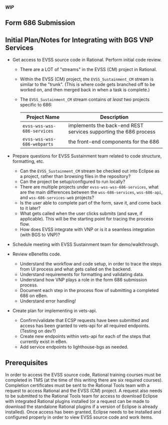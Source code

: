 ***WIP***

## Form 686 Submission
## Initial Plan/Notes for Integrating with BGS VNP Services

- Get access to EVSS source code in Rational.  Perform initial code review.
  - There are a LOT of "streams" in the EVSS (CM) project in Rational.  
  - Within the EVSS (CM) project, the `EVSS_Sustainment_CM` stream is similar to the "trunk".  (This is where code gets branched off to be worked on, and then merged back in when a task is complete.)
  - The `EVSS_Sustainment_CM` stream contains *at least* two projects specific to 686: 
  
    | Project Name  | Description                                                                   |
    | ------------- |-------------------------------------------------------------------------------|
    | `evss-wss-wss-686-services`| implements the back-end REST services supporting the 686 process |
    | `evss-wss-wss-686-webparts`| the front-end components for the 686                             |

- Prepare questions for EVSS Sustainment team related to code structure, formatting, etc.
  - Can the `EVSS_Sustainment_CM` stream be checked out into Eclipse as a project, rather than browsing files in the repository?
  - Can the project be setup/configured to run locally?
  - There are multiple projects under `evss-wss-wss-686-services`, what are the main differences between the `wss-686-services`, `wss-686-api`, and `wss-686-services-web` projects? 
  - Is the user able to complete part of the form, save it, and come back to it later?  
  - What gets called when the user clicks submits (and save, if applicable).  This will be the starting point for tracing the process flow.
  - How does EVSS integrate with VNP or is it a seamless integration (with BGS to VNP)?
- Schedule meeting with EVSS Sustainment team for demo/walkthrough.  
- Review eBenefits code.
  - Understand the workflow and code setup, in order to trace the steps from UI process and what gets called on the backend.
  - Understand requirements for formatting and validating data.
  - Understand how VNP plays a role in the form 686 submission process.
  - Document each step in the process flow of submitting a completed 686 on eBen.
  - Understand error handling!
- Create plan for implementing in vets-api.
  - Confirm/validate that ECSP requests have been submitted and access has been granted to vets-api for all required endpoints. (Testing on dev?)
  - Create new endpoints within vets-api for each of the steps that currently exist in eBen.
  - Add service endpoints to lighthouse-bgs as needed.

## Prerequisites
In order to access the EVSS source code, Rational training courses must be completed in TMS (at the time of this writing there are six required courses).  Completion certificates must be sent to the Rational Tools team with a request to access Rational and the EVSS (CM) project.  A request also needs to be submitted to the Rational Tools team for access to download Eclipse with integrated Rational plugins installed (or a request can be made to download the standalone Rational plugins if a version of Eclipse is already installed).  Once access has been granted, Eclipse needs to be installed and configured properly in order to view EVSS source code and work items.
